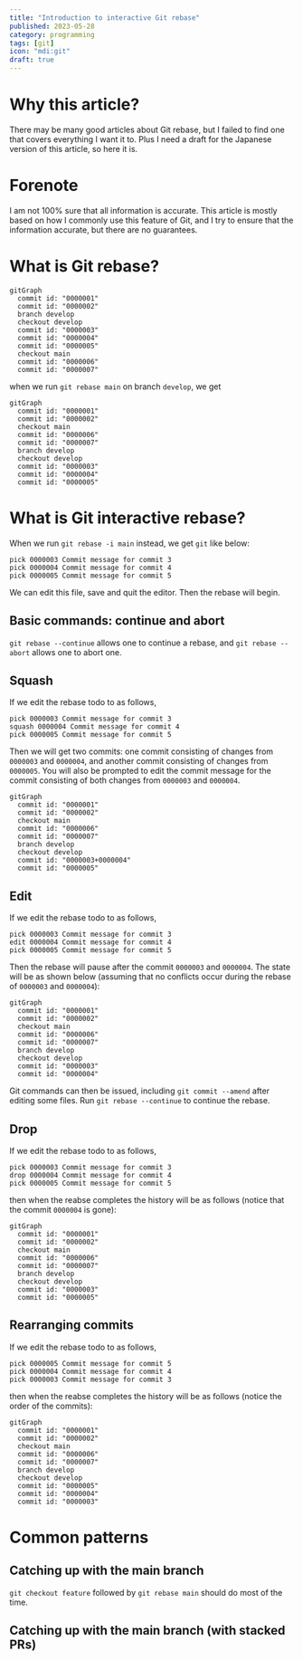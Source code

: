 ```yaml
---
title: "Introduction to interactive Git rebase"
published: 2023-05-28
category: programming
tags: [git]
icon: "mdi:git"
draft: true
---
```


# Why this article?

There may be many good articles about Git rebase, but I failed to find one that covers everything I want it to. Plus I need a draft for the Japanese version of this article, so here it is.

# Forenote

I am not 100% sure that all information is accurate. This article is mostly based on how I commonly use this feature of Git, and I try to ensure that the information accurate, but there are no guarantees.

# What is Git rebase?

```mermaid
gitGraph
  commit id: "0000001"
  commit id: "0000002"
  branch develop
  checkout develop
  commit id: "0000003"
  commit id: "0000004"
  commit id: "0000005"
  checkout main
  commit id: "0000006"
  commit id: "0000007"
```

when we run `git rebase main` on branch `develop`, we get

```mermaid
gitGraph
  commit id: "0000001"
  commit id: "0000002"
  checkout main
  commit id: "0000006"
  commit id: "0000007"
  branch develop
  checkout develop
  commit id: "0000003"
  commit id: "0000004"
  commit id: "0000005"
```

# What is Git interactive rebase?

When we run `git rebase -i main` instead, we get `git` like below:

```git-rebase
pick 0000003 Commit message for commit 3
pick 0000004 Commit message for commit 4
pick 0000005 Commit message for commit 5
```

We can edit this file, save and quit the editor. Then the rebase will begin.

## Basic commands: continue and abort

`git rebase --continue` allows one to continue a rebase, and `git rebase --abort` allows one to abort one.

## Squash

If we edit the rebase todo to as follows,

```git-rebase
pick 0000003 Commit message for commit 3
squash 0000004 Commit message for commit 4
pick 0000005 Commit message for commit 5
```

Then we will get two commits: one commit consisting of changes from `0000003` and `0000004`, and another commit consisting of changes from `0000005`. You will also be prompted to edit the commit message for the commit consisting of both changes from `0000003` and `0000004`.

```mermaid
gitGraph
  commit id: "0000001"
  commit id: "0000002"
  checkout main
  commit id: "0000006"
  commit id: "0000007"
  branch develop
  checkout develop
  commit id: "0000003+0000004"
  commit id: "0000005"
```

## Edit

If we edit the rebase todo to as follows,

```git-rebase
pick 0000003 Commit message for commit 3
edit 0000004 Commit message for commit 4
pick 0000005 Commit message for commit 5
```

Then the rebase will pause after the commit `0000003` and `0000004`. The state will be as shown below (assuming that no conflicts occur during the rebase of `0000003` and `0000004`):

```mermaid
gitGraph
  commit id: "0000001"
  commit id: "0000002"
  checkout main
  commit id: "0000006"
  commit id: "0000007"
  branch develop
  checkout develop
  commit id: "0000003"
  commit id: "0000004"
```

Git commands can then be issued, including `git commit --amend` after editing some files. Run `git rebase --continue` to continue the rebase.

## Drop

If we edit the rebase todo to as follows,

```git-rebase
pick 0000003 Commit message for commit 3
drop 0000004 Commit message for commit 4
pick 0000005 Commit message for commit 5
```

then when the reabse completes the history will be as follows (notice that the commit `0000004` is gone):

```mermaid
gitGraph
  commit id: "0000001"
  commit id: "0000002"
  checkout main
  commit id: "0000006"
  commit id: "0000007"
  branch develop
  checkout develop
  commit id: "0000003"
  commit id: "0000005"
```

## Rearranging commits

If we edit the rebase todo to as follows,

```git-rebase
pick 0000005 Commit message for commit 5
pick 0000004 Commit message for commit 4
pick 0000003 Commit message for commit 3
```

then when the reabse completes the history will be as follows (notice the order of the commits):

```mermaid
gitGraph
  commit id: "0000001"
  commit id: "0000002"
  checkout main
  commit id: "0000006"
  commit id: "0000007"
  branch develop
  checkout develop
  commit id: "0000005"
  commit id: "0000004"
  commit id: "0000003"
```

# Common patterns

## Catching up with the main branch

`git checkout feature` followed by `git rebase main` should do most of the time.

## Catching up with the main branch (with stacked PRs)
